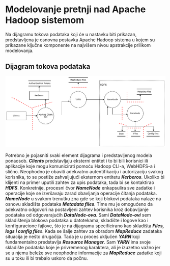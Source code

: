 # Modelovanje pretnji nad Apache Hadoop sistemom

Na dijagramu tokova podataka koji će u nastavku biti prikazan, predstavljena je osnovna postavka Apache Hadoop sistema u kojem su prikazane ključne komponente na najvišem nivou apstrakcije prilikom modelovanja.

## Dijagram tokova podataka
![This is an alt text.](/model/DFD_ZOSS.drawio.png "This is a sample image.")

Potrebno je pojasniti svaki element dijagrama i predstavljenog modela ponaosob. **_Clients_** predstavljaju eksterni entitet i to bi bili korisnici ili aplikacije koje mogu komunicirati pomoću Hadoop CLI-a, WebHDFS-a i slično. Neophodno je obaviti adekvatno autentifikaciju i autorizaciju svakog korisnika, to se postiže zahvaljujući eksternom entitetu **_Kerberos_**. Ukoliko bi klijenti na primer uputili zahtev za upis podataka, tada bi se kontaktirao **_HDFS_**. Konkretnije, procesni čvor **_NameNode_** enkapsulira sve zadatke i operacije koje se izvršavaju zarad obavljanja operacije čitanja podataka. **_NameNode_** u svakom trenutku zna gde se koji blokovi podataka nalaze na osnovu skladišta podataka _**Metadata files**_. Time mu je omogućeno da adekvatno odgovori na postavljeni zahtev korisnika kroz dobavljanje podataka od odgovarajućih _**DataNode-ova**_. Sami _**DataNode-ovi**_ sem skladištenja blokova podataka u datotekama, skladište i logove kao i konfiguracione fajlove, što je na dijagramu specificirano kao skladišta _**Files, logs i config file**s_. Kada se šalje zahtev za obradom **_MapReduce_** zadataka situacija je nešto drugačija. Tada je u proces uključen **_YARN_** koji fundamentalno predstavlja _**Resource Manager**_. Sam **_YARN_** ima svoje skladište podataka koje je privremenog karaktera, ali je izuzetno važno jer se u njemu beleže sve neophodne informacije za **_MapReduce_** zadatke koji su u toku ili bi trebalo uskoro da počnu. 

